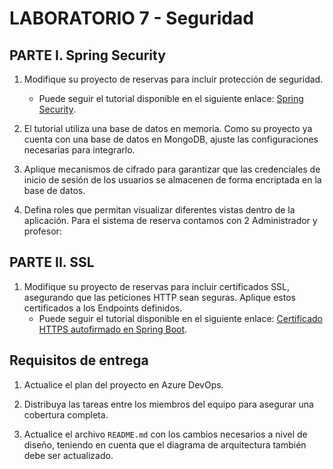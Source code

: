 # LABORATORIO 7 - Seguridad

## PARTE I. Spring Security

1. Modifique su proyecto de reservas para incluir protección de seguridad.
   - Puede seguir el tutorial disponible en el siguiente enlace: [Spring Security]([https://spring.io/guides/gs/securing-web](https://www.geeksforgeeks.org/securing-rest-apis-with-spring-security/)).

2. El tutorial utiliza una base de datos en memoria. Como su proyecto ya cuenta con una base de datos en MongoDB, ajuste las configuraciones necesarias para integrarlo.

3. Aplique mecanismos de cifrado para garantizar que las credenciales de inicio de sesión de los usuarios se almacenen de forma encriptada en la base de datos.

4. Defina roles que permitan visualizar diferentes vistas dentro de la aplicación. Para el sistema de reserva contamos con 2 Administrador y profesor:

## PARTE II. SSL

1. Modifique su proyecto de reservas para incluir certificados SSL, asegurando que las peticiones HTTP sean seguras. Aplique estos certificados a los Endpoints definidos.
   - Puede seguir el tutorial disponible en el siguiente enlace: [Certificado HTTPS autofirmado en Spring Boot](https://www.baeldung.com/spring-boot-https-self-signed-certificate).

## Requisitos de entrega

1. Actualice el plan del proyecto en Azure DevOps.

2. Distribuya las tareas entre los miembros del equipo para asegurar una cobertura completa.

3. Actualice el archivo `README.md` con los cambios necesarios a nivel de diseño, teniendo en cuenta que el diagrama de arquitectura también debe ser actualizado.
